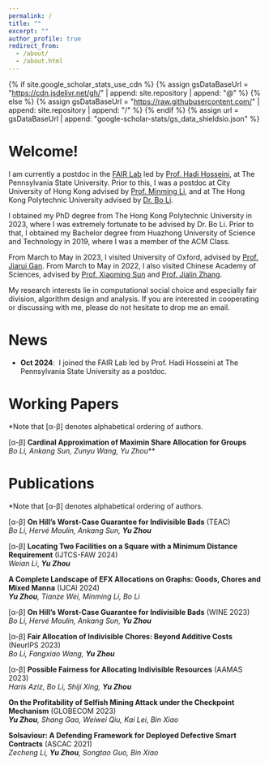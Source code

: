 ```yaml
---
permalink: /
title: ""
excerpt: ""
author_profile: true
redirect_from: 
  - /about/
  - /about.html
---
```


{% if site.google_scholar_stats_use_cdn %}
{% assign gsDataBaseUrl = "https://cdn.jsdelivr.net/gh/" | append: site.repository | append: "@" %}
{% else %}
{% assign gsDataBaseUrl = "https://raw.githubusercontent.com/" | append: site.repository | append: "/" %}
{% endif %}
{% assign url = gsDataBaseUrl | append: "google-scholar-stats/gs_data_shieldsio.json" %}

<span class='anchor' id='about-me'></span>

# Welcome! 
I am currently a postdoc in the [FAIR Lab](https://sites.google.com/view/fairailab) led by [Prof. Hadi Hosseini](https://faculty.ist.psu.edu/hadi/index.html), at The Pennsylvania State University. 
Prior to this, I was a postdoc at City University of Hong Kong advised by [Prof. Minming Li](https://www.cs.cityu.edu.hk/~minmli/), and at The Hong Kong Polytechnic University advised by [Dr. Bo Li](https://www4.comp.polyu.edu.hk/~bo2li/). 

I obtained my PhD degree from The Hong Kong Polytechnic University in 2023, where I was extremely fortunate to be advised by Dr. Bo Li. 
Prior to that, I obtained my Bachelor degree from Huazhong University of Science and Technology in 2019, where I was a member of the ACM Class. 

From March to May in 2023, I visited University of Oxford, advised by [Prof. Jiarui Gan](https://jgan.xyz/). From March to May in 2022, I also visited Chinese Academy of Sciences, advised by [Prof. Xiaoming Sun](http://english.ict.cas.cn/people/scien/bln/202303/t20230315_328241.html) and [Prof. Jialin Zhang](http://english.ict.cas.cn/people/scien/bln/202303/t20230315_328233.html). 

My research interests lie in computational social choice and especially fair division, algorithm design and analysis.
If you are interested in cooperating or discussing with me, please do not hesitate to drop me an email. 

# News
- **Oct 2024**: &nbsp;I joined the FAIR Lab led by Prof. Hadi Hosseini at The Pennsylvania State University as a postdoc.

# Working Papers
*Note that [&alpha;-&beta;] denotes alphabetical ordering of authors. 

[&alpha;-&beta;] **Cardinal Approximation of Maximin Share Allocation for Groups**  
*Bo Li, Ankang Sun, Zunyu Wang, Yu Zhou***

# Publications
*Note that [&alpha;-&beta;] denotes alphabetical ordering of authors. 

[&alpha;-&beta;] **On Hill’s Worst-Case Guarantee for Indivisible Bads** (TEAC)  
*Bo Li, Hervé Moulin, Ankang Sun, **Yu Zhou*** 

[&alpha;-&beta;] **Locating Two Facilities on a Square with a Minimum Distance Requirement** (IJTCS-FAW 2024)  
*Weian Li*, ***Yu Zhou***

**A Complete Landscape of EFX Allocations on Graphs: Goods, Chores and Mixed Manna** (IJCAI 2024)  
***Yu Zhou**, Tianze Wei, Minming Li, Bo Li*

[&alpha;-&beta;] **On Hill’s Worst-Case Guarantee for Indivisible Bads** (WINE 2023)  
*Bo Li, Hervé Moulin, Ankang Sun, **Yu Zhou***

[&alpha;-&beta;] **Fair Allocation of Indivisible Chores: Beyond Additive Costs** (NeurIPS 2023)  
*Bo Li, Fangxiao Wang, **Yu Zhou***

[&alpha;-&beta;] **Possible Fairness for Allocating Indivisible Resources** (AAMAS 2023)  
*Haris Aziz, Bo Li, Shiji Xing, **Yu Zhou***

**On the Profitability of Selfish Mining Attack under the Checkpoint Mechanism** (GLOBECOM 2023)  
***Yu Zhou**, Shang Gao, Weiwei Qiu, Kai Lei, Bin Xiao*

**Solsaviour: A Defending Framework for Deployed Defective Smart Contracts** (ASCAC 2021)  
*Zecheng Li, **Yu Zhou**, Songtao Guo, Bin Xiao*
